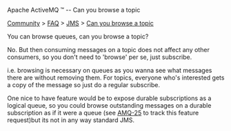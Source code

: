 Apache ActiveMQ ™ -- Can you browse a topic 

[Community](community.md) > [FAQ](CommunityCommunity/Community/faq.md) > [JMS](Community/FAQCommunity/FAQ/Community/FAQ/jms.md) > [Can you browse a topic](Community/FAQ/JMSCommunity/FAQ/JMS/Community/FAQ/JMS/can-you-browse-a-topic.md)


You can browse queues, can you browse a topic?

No. But then consuming messages on a topic does not affect any other consumers, so you don't need to 'browse' per se, just subscribe.

i.e. browsing is necessary on queues as you wanna see what messages there are without removing them. For topics, everyone who's interested gets a copy of the message so just do a regular subscribe.

One nice to have feature would be to expose durable subscriptions as a logical queue, so you could browse outstanding messages on a durable subscription as if it were a queue (see [AMQ-25](https://issues.apache.org/activemq/browse/AMQ-25) to track this feature request)but its not in any way standard JMS.

